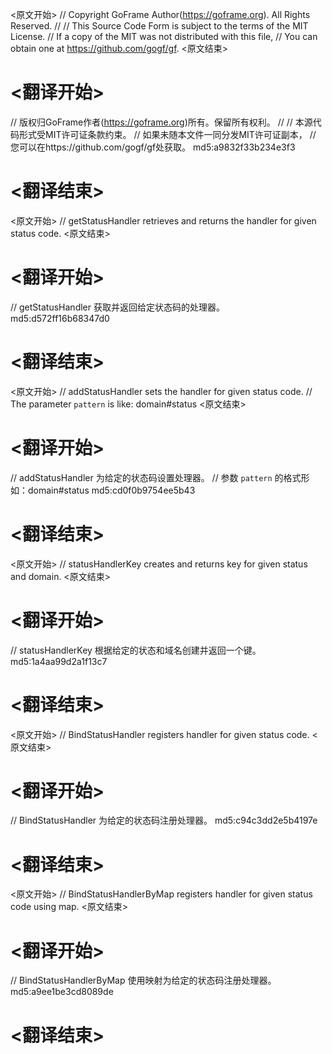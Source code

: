 
<原文开始>
// Copyright GoFrame Author(https://goframe.org). All Rights Reserved.
//
// This Source Code Form is subject to the terms of the MIT License.
// If a copy of the MIT was not distributed with this file,
// You can obtain one at https://github.com/gogf/gf.
<原文结束>

# <翻译开始>
// 版权归GoFrame作者(https://goframe.org)所有。保留所有权利。
//
// 本源代码形式受MIT许可证条款约束。
// 如果未随本文件一同分发MIT许可证副本，
// 您可以在https://github.com/gogf/gf处获取。 md5:a9832f33b234e3f3
# <翻译结束>


<原文开始>
// getStatusHandler retrieves and returns the handler for given status code.
<原文结束>

# <翻译开始>
// getStatusHandler 获取并返回给定状态码的处理器。 md5:d572ff16b68347d0
# <翻译结束>


<原文开始>
// addStatusHandler sets the handler for given status code.
// The parameter `pattern` is like: domain#status
<原文结束>

# <翻译开始>
// addStatusHandler 为给定的状态码设置处理器。
// 参数 `pattern` 的格式形如：domain#status md5:cd0f0b9754ee5b43
# <翻译结束>


<原文开始>
// statusHandlerKey creates and returns key for given status and domain.
<原文结束>

# <翻译开始>
// statusHandlerKey 根据给定的状态和域名创建并返回一个键。 md5:1a4aa99d2a1f13c7
# <翻译结束>


<原文开始>
// BindStatusHandler registers handler for given status code.
<原文结束>

# <翻译开始>
// BindStatusHandler 为给定的状态码注册处理器。 md5:c94c3dd2e5b4197e
# <翻译结束>


<原文开始>
// BindStatusHandlerByMap registers handler for given status code using map.
<原文结束>

# <翻译开始>
// BindStatusHandlerByMap 使用映射为给定的状态码注册处理器。 md5:a9ee1be3cd8089de
# <翻译结束>

